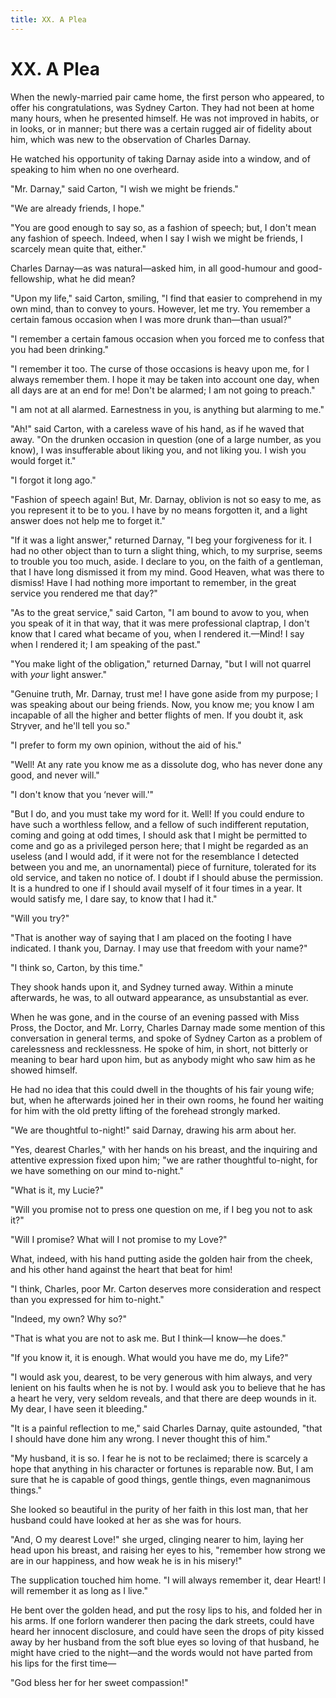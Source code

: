 ```yaml
---
title: XX. A Plea
---
```

# XX. A Plea

When the newly-married pair came home, the first person who appeared, to offer his congratulations, was Sydney Carton. They had not been at home many hours, when he presented himself. He was not improved in habits, or in looks, or in manner; but there was a certain rugged air of fidelity about him, which was new to the observation of Charles Darnay.

He watched his opportunity of taking Darnay aside into a window, and of speaking to him when no one overheard.

"Mr. Darnay," said Carton, "I wish we might be friends."

"We are already friends, I hope."

"You are good enough to say so, as a fashion of speech; but, I don't mean any fashion of speech. Indeed, when I say I wish we might be friends, I scarcely mean quite that, either."

Charles Darnay—as was natural—asked him, in all good-humour and good-fellowship, what he did mean?

"Upon my life," said Carton, smiling, "I find that easier to comprehend in my own mind, than to convey to yours. However, let me try. You remember a certain famous occasion when I was more drunk than—than usual?"

"I remember a certain famous occasion when you forced me to confess that you had been drinking."

"I remember it too. The curse of those occasions is heavy upon me, for I always remember them. I hope it may be taken into account one day, when all days are at an end for me! Don't be alarmed; I am not going to preach."

"I am not at all alarmed. Earnestness in you, is anything but alarming to me."

"Ah!" said Carton, with a careless wave of his hand, as if he waved that away. "On the drunken occasion in question (one of a large number, as you know), I was insufferable about liking you, and not liking you. I wish you would forget it."

"I forgot it long ago."

"Fashion of speech again! But, Mr. Darnay, oblivion is not so easy to me, as you represent it to be to you. I have by no means forgotten it, and a light answer does not help me to forget it."

"If it was a light answer," returned Darnay, "I beg your forgiveness for it. I had no other object than to turn a slight thing, which, to my surprise, seems to trouble you too much, aside. I declare to you, on the faith of a gentleman, that I have long dismissed it from my mind. Good Heaven, what was there to dismiss! Have I had nothing more important to remember, in the great service you rendered me that day?"

"As to the great service," said Carton, "I am bound to avow to you, when you speak of it in that way, that it was mere professional claptrap, I don't know that I cared what became of you, when I rendered it.—Mind! I say when I rendered it; I am speaking of the past."

"You make light of the obligation," returned Darnay, "but I will not quarrel with _your_ light answer."

"Genuine truth, Mr. Darnay, trust me! I have gone aside from my purpose; I was speaking about our being friends. Now, you know me; you know I am incapable of all the higher and better flights of men. If you doubt it, ask Stryver, and he'll tell you so."

"I prefer to form my own opinion, without the aid of his."

"Well! At any rate you know me as a dissolute dog, who has never done any good, and never will."

"I don't know that you ‘never will.'"

"But I do, and you must take my word for it. Well! If you could endure to have such a worthless fellow, and a fellow of such indifferent reputation, coming and going at odd times, I should ask that I might be permitted to come and go as a privileged person here; that I might be regarded as an useless (and I would add, if it were not for the resemblance I detected between you and me, an unornamental) piece of furniture, tolerated for its old service, and taken no notice of. I doubt if I should abuse the permission. It is a hundred to one if I should avail myself of it four times in a year. It would satisfy me, I dare say, to know that I had it."

"Will you try?"

"That is another way of saying that I am placed on the footing I have indicated. I thank you, Darnay. I may use that freedom with your name?"

"I think so, Carton, by this time."

They shook hands upon it, and Sydney turned away. Within a minute afterwards, he was, to all outward appearance, as unsubstantial as ever.

When he was gone, and in the course of an evening passed with Miss Pross, the Doctor, and Mr. Lorry, Charles Darnay made some mention of this conversation in general terms, and spoke of Sydney Carton as a problem of carelessness and recklessness. He spoke of him, in short, not bitterly or meaning to bear hard upon him, but as anybody might who saw him as he showed himself.

He had no idea that this could dwell in the thoughts of his fair young wife; but, when he afterwards joined her in their own rooms, he found her waiting for him with the old pretty lifting of the forehead strongly marked.

"We are thoughtful to-night!" said Darnay, drawing his arm about her.

"Yes, dearest Charles," with her hands on his breast, and the inquiring and attentive expression fixed upon him; "we are rather thoughtful to-night, for we have something on our mind to-night."

"What is it, my Lucie?"

"Will you promise not to press one question on me, if I beg you not to ask it?"

"Will I promise? What will I not promise to my Love?"

What, indeed, with his hand putting aside the golden hair from the cheek, and his other hand against the heart that beat for him!

"I think, Charles, poor Mr. Carton deserves more consideration and respect than you expressed for him to-night."

"Indeed, my own? Why so?"

"That is what you are not to ask me. But I think—I know—he does."

"If you know it, it is enough. What would you have me do, my Life?"

"I would ask you, dearest, to be very generous with him always, and very lenient on his faults when he is not by. I would ask you to believe that he has a heart he very, very seldom reveals, and that there are deep wounds in it. My dear, I have seen it bleeding."

"It is a painful reflection to me," said Charles Darnay, quite astounded, "that I should have done him any wrong. I never thought this of him."

"My husband, it is so. I fear he is not to be reclaimed; there is scarcely a hope that anything in his character or fortunes is reparable now. But, I am sure that he is capable of good things, gentle things, even magnanimous things."

She looked so beautiful in the purity of her faith in this lost man, that her husband could have looked at her as she was for hours.

"And, O my dearest Love!" she urged, clinging nearer to him, laying her head upon his breast, and raising her eyes to his, "remember how strong we are in our happiness, and how weak he is in his misery!"

The supplication touched him home. "I will always remember it, dear Heart! I will remember it as long as I live."

He bent over the golden head, and put the rosy lips to his, and folded her in his arms. If one forlorn wanderer then pacing the dark streets, could have heard her innocent disclosure, and could have seen the drops of pity kissed away by her husband from the soft blue eyes so loving of that husband, he might have cried to the night—and the words would not have parted from his lips for the first time—

"God bless her for her sweet compassion!"

